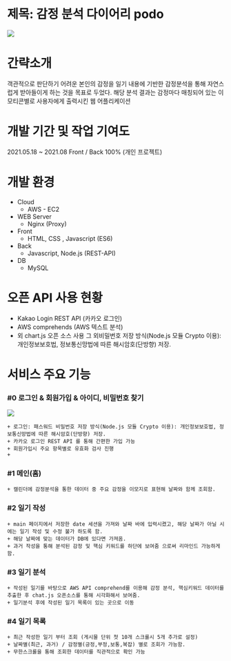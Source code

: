 # 제목: 감정 분석 다이어리 podo
<img src = "https://user-images.githubusercontent.com/79087007/128679660-36e7defa-726d-4957-98c1-13d00f9ec5f4.png">

# 간략소개
객관적으로 판단하기 어려운 본인의 감정을 일기 내용에 기반한 감정분석을 통해 자연스럽게 받아들이게 하는 것을 목표로 두었다. 해당 분석 결과는 감정마다 매칭되어 있는 이모티콘별로 사용자에게 출력시킨 웹 어플리케이션

# 개발 기간 및 작업 기여도
2021.05.18 ~ 2021.08 Front / Back 100% (개인 프로젝트)

# 개발 환경
+ Cloud
    + AWS - EC2
+ WEB Server
    + Nginx (Proxy)
+ Front
    + HTML, CSS , Javascript (ES6)
+ Back
    + Javascript, Node.js (REST-API)
+ DB
    + MySQL
# 오픈 API 사용 현황
+ Kakao Login REST API (카카오 로그인)
+ AWS comprehends (AWS 텍스트 분석)
+ 외 chart.js 오픈 소스 사용 그 외비밀번호 저장 방식(Node.js 모듈 Crypto 이용): 개인정보보호법, 정보통신망법에 따른 해시암호(단방향) 저장.

# 서비스 주요 기능

### #0 로그인 & 회원가입 & 아이디, 비밀번호 찾기

<img src="https://user-images.githubusercontent.com/79087007/128819043-ebb070d5-2a73-45cb-9d29-aa6fbf84b4f1.png">

    + 로그인: 패스워드 비밀번호 저장 방식(Node.js 모듈 Crypto 이용): 개인정보보호법, 정보통신망법에 따른 해시암호(단방향) 저장.
    + 카카오 로그인 REST API 를 통해 간편한 가입 가능
    + 회원가입시 주요 항목별로 유효화 검사 진행
    + 

### #1 메인(홈)
    + 캘린더에 감정분석을 통한 데이터 중 주요 감정을 이모지로 표현해 날짜와 함께 조회함.

### #2 일기 작성
    + main 페이지에서 저장한 date 세션을 가져와 날짜 바에 입력시켰고, 해당 날짜가 아닐 시에는 일기 작성 및 수정 불가 하도록 함.
    + 해당 날짜에 맞는 데이터가 DB에 있다면 가져옴. 
    + 과거 작성을 통해 분석된 감정 및 핵심 키워드를 하단에 보여줌 으로써 리마인드 가능하게 함.

### #3 일기 분석
    + 작성된 일기를 바탕으로 AWS API comprehend를 이용해 감정 분석, 핵심키워드 데이터를 추출한 후 chat.js 오픈소스를 통해 시각화해서 보여줌.
    + 일기분석 후에 작성된 일기 목록이 있는 곳으로 이동

### #4 일기 목록 
    + 최근 작성한 일기 부터 조회 (게시물 단위 첫 10개 스크롤시 5개 추가로 설정)
    + 날짜별(최근, 과거) / 감정별(긍정,부정,보통,복잡) 별로 조회가 가능함.
    + 무한스크롤을 통해 조회한 데이터를 직관적으로 확인 가능

    
